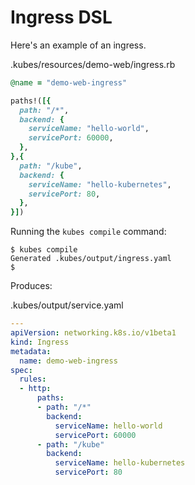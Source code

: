 # Ingress DSL

Here's an example of an ingress.

.kubes/resources/demo-web/ingress.rb

```ruby
@name = "demo-web-ingress"

paths!([{
  path: "/*",
  backend: {
    serviceName: "hello-world",
    servicePort: 60000,
  },
},{
  path: "/kube",
  backend: {
    serviceName: "hello-kubernetes",
    servicePort: 80,
  },
}])
```

Running the `kubes compile` command:

    $ kubes compile
    Generated .kubes/output/ingress.yaml
    $

Produces:

.kubes/output/service.yaml

```yaml
---
apiVersion: networking.k8s.io/v1beta1
kind: Ingress
metadata:
  name: demo-web-ingress
spec:
  rules:
  - http:
      paths:
      - path: "/*"
        backend:
          serviceName: hello-world
          servicePort: 60000
      - path: "/kube"
        backend:
          serviceName: hello-kubernetes
          servicePort: 80
```
